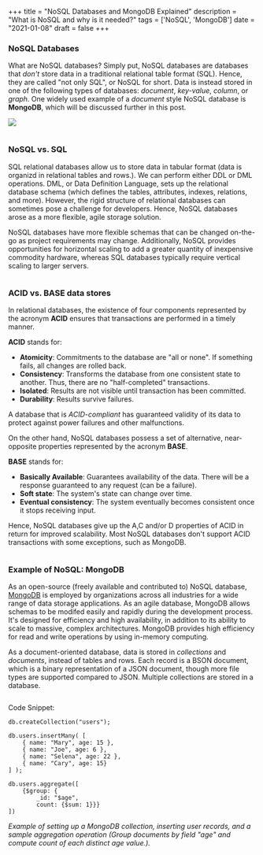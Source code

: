 +++
title = "NoSQL Databases and MongoDB Explained"
description = "What is NoSQL and why is it needed?"
tags = ['NoSQL', 'MongoDB']
date = "2021-01-08"
draft = false
+++

### NoSQL Databases

What are NoSQL databases? Simply put, NoSQL databases are databases that *don't* store data in a traditional relational table format (SQL). Hence, they are called "not only SQL", or NoSQL for short. Data is instead stored in one of the following types of databases: *document*, *key-value*, *column*, or *graph*. One widely used example of a *document* style NoSQL database is **MongoDB**, which will be discussed further in this post.

![](/images/nosql1.png)

![]()


### NoSQL vs. SQL

SQL relational databases allow us to store data in tabular format (data is organizd in relational tables and rows.). We can perform either DDL or DML operations. DML, or Data Definition Language, sets up the relational database schema (which defines the tables, attributes, indexes, relations, and more). However, the rigid structure of relational databases can sometimes pose a challenge for developers. Hence, NoSQL databases arose as a more flexible, agile storage solution.

NoSQL databases have more flexible schemas that can be changed on-the-go as project requirements may change. Additionally, NoSQL provides opportunities for horizontal scaling to add a greater quantity of inexpensive commodity hardware, whereas SQL databases typically require vertical scaling to larger servers.

![]()


### ACID vs. BASE data stores

In relational databases, the existence of four components represented by the acronym **ACID** ensures that transactions are performed in a timely manner. 

**ACID** stands for:
* **Atomicity**: Commitments to the database are "all or none". If something fails, all changes are rolled back.
* **Consistency**: Transforms the database from one consistent state to another. Thus, there are no "half-completed" transactions.
* **Isolated**: Results are not visible until transaction has been committed.
* **Durability**: Results survive failures.

A database that is *ACID-compliant* has guaranteed validity of its data to protect against power failures and other malfunctions.


On the other hand, NoSQL databases possess a set of alternative, near-opposite properties represented by the acronym **BASE**.

**BASE** stands for:
* **Basically Available**: Guarantees availability of the data. There will be a response guaranteed to any request (can be a failure).
* **Soft state**: The system's state can change over time.
* **Eventual consistency**: The system eventually becomes consistent once it stops receiving input.

Hence, NoSQL databases give up the A,C and/or D properties of ACID in return for improved scalability. Most NoSQL databases don't support ACID transactions with some exceptions, such as MongoDB.

![]()


### Example of NoSQL: MongoDB

As an open-source (freely available and contributed to) NoSQL database, [MongoDB](https://www.mongodb.com/) is employed by organizations across all industries for a wide range of data storage applications. As an agile database, MongoDB allows schemas to be modifed easily and rapidly during the development process. It's designed for efficiency and high availability, in addition to its ability to scale to massive, complex architectures. MongoDB provides high efficiency for read and write operations by using in-memory computing. 

As a document-oriented database, data is stored in *collections* and *documents*, instead of tables and rows. Each record is a BSON document, which is a binary representation of a JSON document, though more file types are supported compared to JSON. Multiple collections are stored in a database.

![]()

Code Snippet:
```
db.createCollection("users");

db.users.insertMany( [
    { name: "Mary", age: 15 },
    { name: "Joe", age: 6 },
    { name: "Selena", age: 22 },
    { name: "Cary", age: 15}
] );

db.users.aggregate([
	{$group: {
		_id: "$age",
		count: {$sum: 1}}}
])
```
*Example of setting up a MongoDB collection, inserting user records, and a sample aggregation operation (Group documents by field "age" and compute count of each distinct age value.).*
